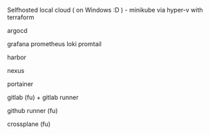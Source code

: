Selfhosted local cloud ( on Windows :D ) - minikube via hyper-v with terraform

argocd

grafana prometheus loki promtail

harbor

nexus

portainer

gitlab (fu) + gitlab runner

github runner (fu)

crossplane (fu)
